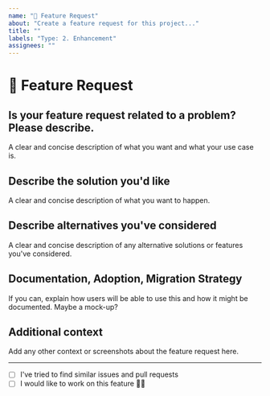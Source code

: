 ```yaml
---
name: "🌱 Feature Request"
about: "Create a feature request for this project..."
title: ""
labels: "Type: 2. Enhancement"
assignees: ""
---
```


# 🌱 Feature Request
## Is your feature request related to a problem? Please describe.
A clear and concise description of what you want and what your use case is.


## Describe the solution you'd like
A clear and concise description of what you want to happen.


## Describe alternatives you've considered
A clear and concise description of any alternative solutions or features you've considered.


## Documentation, Adoption, Migration Strategy
If you can, explain how users will be able to use this and how it might be documented. Maybe a mock-up?


## Additional context
Add any other context or screenshots about the feature request here.

---

- [ ] I've tried to find similar issues and pull requests
- [ ] I would like to work on this feature 💪🏻
